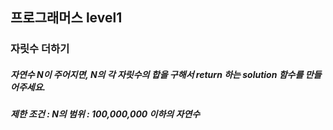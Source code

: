## 프로그래머스 level1
### 자릿수 더하기
##### 자연수 N이 주어지면, N의 각 자릿수의 합을 구해서 return 하는 solution 함수를 만들어주세요.

##### 제한 조건 : N의 범위 : 100,000,000 이하의 자연수
